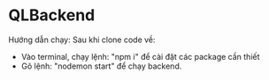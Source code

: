 # QLBackend

Hướng dẫn chạy:
Sau khi clone code về:
+ Vào terminal, chạy lệnh: "npm i" để cài đặt các package cần thiết
+ Gõ lệnh: "nodemon start" để chạy backend.
